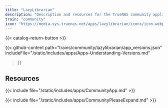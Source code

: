 ```yaml
---
title: "LazyLibrarian"
description: "Description and resources for the TrueNAS community application called LazyLibrarian."
train: "community"
icon: "https://media.sys.truenas.net/apps/lazylibrarian/icons/icon.webp"
---
```


{{< catalog-return-button >}}

{{< github-content 
    path="trains/community/lazylibrarian/app_versions.json"
	includeFile="/static/includes/apps/Apps-Understanding-Versions.md"
>}}

## Resources

{{< include file="/static/includes/apps/CommunityApp.md" >}}

{{< include file="/static/includes/apps/CommunityPleaseExpand.md" >}}
